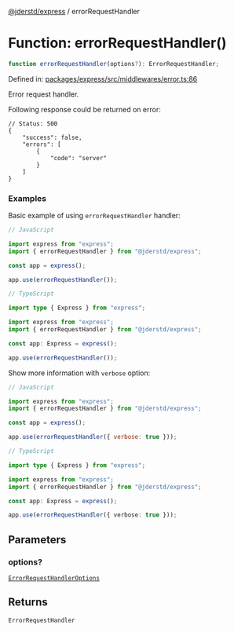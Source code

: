 [@jderstd/express](../README.md) / errorRequestHandler

# Function: errorRequestHandler()

```ts
function errorRequestHandler(options?): ErrorRequestHandler;
```

Defined in: [packages/express/src/middlewares/error.ts:86](https://github.com/jderstd/express/blob/dc8e23ecb252a7c584d782d1594902f4da1ae110/packages/express/src/middlewares/error.ts#L86)

Error request handler.

Following response could be returned on error:

```jsonc
// Status: 500
{
    "success": false,
    "errors": [
        {
            "code": "server"
        }
    ]
}
```

### Examples

Basic example of using `errorRequestHandler` handler:

```js
// JavaScript

import express from "express";
import { errorRequestHandler } from "@jderstd/express";

const app = express();

app.use(errorRequestHandler());
```

```ts
// TypeScript

import type { Express } from "express";

import express from "express";
import { errorRequestHandler } from "@jderstd/express";

const app: Express = express();

app.use(errorRequestHandler());
```

Show more information with `verbose` option:

```js
// JavaScript

import express from "express";
import { errorRequestHandler } from "@jderstd/express";

const app = express();

app.use(errorRequestHandler({ verbose: true }));
```

```ts
// TypeScript

import type { Express } from "express";

import express from "express";
import { errorRequestHandler } from "@jderstd/express";

const app: Express = express();

app.use(errorRequestHandler({ verbose: true }));
```

## Parameters

### options?

[`ErrorRequestHandlerOptions`](../type-aliases/ErrorRequestHandlerOptions.md)

## Returns

`ErrorRequestHandler`
